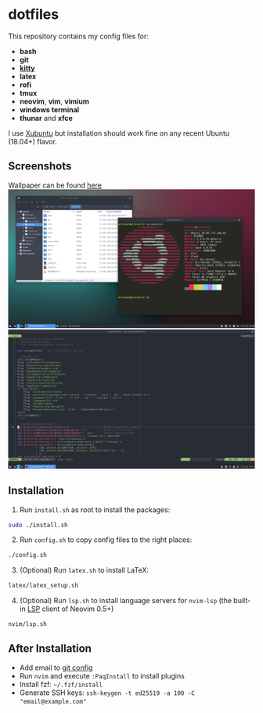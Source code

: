# dotfiles

This repository contains my config files for:
- **bash**
- **git**
- [**kitty**](https://github.com/kovidgoyal/kitty)
- **latex**
- **rofi**
- **tmux**
- **neovim**, **vim**, **vimium**
- **windows terminal**
- **thunar** and **xfce**

I use [Xubuntu](https://xubuntu.org/) but installation should work fine on any
recent Ubuntu (18.04+) flavor.


## Screenshots
Wallpaper can be found [here](./screenshots/wallpaper.png)
![Kitty and Thunar](./screenshots/shell.png)
![Neovim](./screenshots/neovim.png)


## Installation
1. Run `install.sh` as root to install the packages:
```sh
sudo ./install.sh
```
2. Run `config.sh` to copy config files to the right places:
```sh
./config.sh
```
3. (Optional) Run `latex.sh` to install LaTeX:
```sh
latex/latex_setup.sh
```
4. (Optional) Run `lsp.sh` to install language servers for `nvim-lsp` (the
built-in [LSP](https://microsoft.github.io/language-server-protocol/) client
of Neovim 0.5+)
```sh
nvim/lsp.sh
```


## After Installation
- Add email to [git config](git/.gitconfig)
- Run `nvim` and execute `:PaqInstall` to install plugins
- Install fzf: `~/.fzf/install`
- Generate SSH keys: `ssh-keygen -t ed25519 -a 100 -C "email@example.com"`
